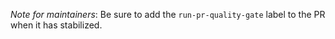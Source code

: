 <!--- 1. Provide a general summary of your changes -->

<!--- 2. Please link PRs to corresponding issues with `Closes #issue-number` in the description -->


_Note for maintainers_: Be sure to add the `run-pr-quality-gate` label to the PR when it has stabilized.
